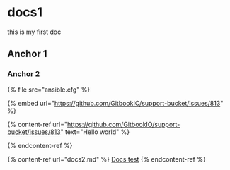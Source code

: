 # docs1

this is my first doc

## Anchor 1

### Anchor 2

{% file src="ansible.cfg" %}

{% embed url="https://github.com/GitbookIO/support-bucket/issues/813" %}

{% content-ref url="https://github.com/GitbookIO/support-bucket/issues/813" text="Hello world" %}

{% endcontent-ref %}

{% content-ref url="docs2.md" %}
[Docs test](docs2.md)
{% endcontent-ref %}
